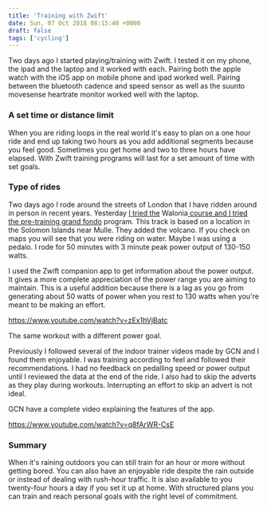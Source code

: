 ```yaml
---
title: 'Training with Zwift'
date: Sun, 07 Oct 2018 08:15:40 +0000
draft: false
tags: ['cycling']
---
```


Two days ago I started playing/training with Zwift. I tested it on my phone, the ipad and the laptop and it worked with each. Pairing both the apple watch with the iOS app on mobile phone and ipad worked well. Pairing between the bluetooth cadence and speed sensor as well as the suunto movesense heartrate monitor worked well with the laptop.

### A set time or distance limit

When you are riding loops in the real world it's easy to plan on a one hour ride and end up taking two hours as you add additional segments because you feel good. Sometimes you get home and two to three hours have elapsed. With Zwift training programs will last for a set amount of time with set goals. 

### Type of rides

Two days ago I rode around the streets of London that I have ridden around in person in recent years. Yesterday [I tried the](https://www.strava.com/activities/1886991275) Walonia[ course and I tried the pre-training grand fondo](https://www.strava.com/activities/1886991275) program. This track is based on a location in the Solomon Islands near Mulle. They added the volcano. If you check on maps you will see that you were riding on water. Maybe I was using a pedalo. I rode for 50 minutes with 3 minute peak power output of 130-150 watts.

I used the Zwift companion app to get information about the power output. It gives a more complete appreciation of the power range you are aiming to maintain. This is a useful addition because there is a lag as you go from generating about 50 watts of power when you rest to 130 watts when you're meant to be making an effort. 

https://www.youtube.com/watch?v=zEx1hVjBatc

The same workout with a different power goal.   

Previously I followed several of the indoor trainer videos made by GCN and I found them enjoyable. I was training according to feel and followed their recommendations. I had no feedback on pedalling speed or power output until I reviewed the data at the end of the ride. I also had to skip the adverts as they play during workouts. Interrupting an effort to skip an advert is not ideal. 

GCN have a complete video explaining the features of the app. 

https://www.youtube.com/watch?v=q8fArWR-CsE

### Summary

When it's raining outdoors you can still train for an hour or more without getting bored. You can also have an enjoyable ride despite the rain outside or instead of dealing with rush-hour traffic. It is also available to you twenty-four hours a day if you set it up at home. With structured plans you can train and reach personal goals with the right level of commitment.
